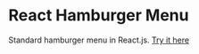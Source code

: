 # React Hamburger Menu

Standard hamburger menu in React.js.
[Try it here](https://rococo-creponne-b55eb4.netlify.app/)

<!-- ## References

- [React Icons](https://react-icons.github.io/react-icons/)

# How'd you do that?

1. First, create a new React app.

```bash
npx create-react-app hamburger-menu
```

2. After deleting the boiler-plate React files that we don't need, create a `HamburgerMenu.jsx` file.

3. Create a regular blank JSX function in the new file.

```javascript
function HamburgerMenu() {}
export default HamburgerMenu;
```

4. We're going to need to import a few things here. Since we're here, let's bring in our useState like so:

```javascript
import { useState } from "react";
```

5. Icons! You're gonna need a menu and an exit icon. You can use whatever icons you like, but I used this cute hamburger logo ![](./src/images/readmeLogo.png) in lieu of the traditional 3 lined one ![](./src/images/readmeLogolines.png). I used [React Icons](https://react-icons.github.io/react-icons/)

```bash
npm install react-icons --save
```

Import those icons on the top of your page with your useState

```javascript
import { GiHamburger } from "react-icons/gi";
import { GrClose } from "react-icons/gr";
import { useState } from "react";
```

6. Mmmk, we are getting there. Now, let's add our destructed array for our useState. Set him to false. Your JSX function should look like this thang so far.

```javascript
import { useState } from "react";
import { GiHamburger } from "react-icons/gi";
import { GrClose } from "react-icons/gr";

function HamburgerMenu() {
  const [navbarOpen, setNavbarOpen] = useState(false);
}
export default HamburgerMenu;
```

7. Lets set up our return within our HamburgerMenu function.

```javascript
return (
  <nav className="nav-bar">
    <button> //I made these buttons so accessibility software will know this is meant to be clicked.
      <GrClose /> //icon
      <GiHamburger /> //icon
    </button>
    <nav className="nav-bar">
    <ul>
      <li>Burger One</li>
      <li>Burger Two</li>
      <li>Burger Three</li>
    </ul>
  </nav>
);
```

8. I'm going to use [React-Router](https://reactrouter.com/en/main) for this. I use Browser Router all the time. It's the best. Go to your terminal and install it.

```bash
npm install react-router-dom
```

9. Go to your `index.js` file and put this up top

```javascript
import { BrowserRouter as Router } from "react-router-dom";
```

10. Now wrap your `<App />` with the `<Router>` tags. Should look like this:

```javascript
mport React from "react";
import ReactDOM from "react-dom/client";
import "./index.css";
import App from "./App";
import reportWebVitals from "./reportWebVitals";
import { BrowserRouter as Router } from "react-router-dom";

const root = ReactDOM.createRoot(document.getElementById("root"));
root.render(
  <React.StrictMode>
    <Router>
      <App />
    </Router>
  </React.StrictMode>
);

// If you want to start measuring performance in your app, pass a function
// to log results (for example: reportWebVitals(console.log))
// or send to an analytics endpoint. Learn more: https://bit.ly/CRA-vitals
reportWebVitals();
```

11. Create your JSX files that we'll be navigating to. I just used `PageOne.jsx`, `PageTwo.jsx`, etc. Make 'em whatever they need to be.

12. Navigate to App.js and import the following up top:

```javascript
import { Routes, Route } from "react-router-dom";
```

13. Import all your pages that you want to navigate to like so:

```javascript
import PageOne from "./PageOne";
import PageTwo from "./PageTwo";
import PageThree from "./PageThree";
```

15. In the return statement in the App.js function, put your routes in:

```javascript
return (
  <Routes>
    <Route path="/pageone" element={<PageOne />} />
    <Route path="/pagetwo" element={<PageTwo />} />
    <Route path="/pagethree" element={<PageThree />} />
  </Routes>
);
```

16. Navigate back to Hamburger.jsx. Import NavLink up top.

```javascript
import { NavLink } from "react-router-dom";
```

17. Link up your NavLink routes in those `<li>` tags. I keep the `<li>` tags because that's how you make a `<nav>` by convention. Some CSS will take the bullet points off.

```javascript
<li>
    <NavLink to="/pageone">
       Burger One
    </NavLink>
<li>

<li>
  <NavLink to="/pagetwo">
     Burger Two
  </NavLink>
</li>
```

18. Ok let's add some functionality to these fugazi buttons we got here. I used arrow functions. In the end, it's all just logic we use from our magical useState. The "handleToggle" is top open the menu and the "closeMenu" we'll add on the close icon.

```javascript
const [navbarOpen, setNavbarOpen] = useState(false);
const handleToggle = () => {
  setNavbarOpen(!navbarOpen);
};
const closeMenu = () => {
  setNavbarOpen(false);
};
```

19. And now...[ternary operators](https://developer.mozilla.org/en-US/docs/Web/JavaScript/Reference/Operators/Conditional_Operator). Just read through it slowly and you'll understand what's happening. I like to say it out loud sometimes. "Is the nav bar open? If yes show the close button. If not, show the hamburger menu icon."

```javascript
<button onClick={handleToggle}>
          {navbarOpen ? (
            <GrClose  /> //close icon
          ) : (
            <GiHamburger  />// hamburger menu icon
          )}
        </button>
        <ul className={`menu-nav ${navbarOpen ? " show-menu" : ""}`}>
```

We can make some classNames using the ternary operator in the `<ul>` tag using interpolation. Yeah you can do that, React is so cool. Notice we put it in curly braces since it's JavaScript.

20. When you click on your NavLinks, you'll probably want the menu to close back up. So stick those closeMenu functions we defined on the top right in NavLinks.

```javascript
<li>
<NavLink
   to="/pageone"
    onClick={closeMenu}>
    Burger One
</NavLink>
  </li>
  <li>
<NavLink
    to="/pagetwo"
    onClick={closeMenu}>
    Burger Two
</NavLink>
  </li>
```

21. That was a lot. Let's style it! Here's my CSS. Alter it, customize it, do what you like. I positioned those buttons on the top left.

```css
.nav-bar button {
  position: fixed;
  top: 20px;
  left: 10px;
  z-index: 10;
  cursor: pointer;
  color: black;
  border-radius: 10px;
  background-color: transparent;
  border: none;
}

.menu-nav {
  overflow-y: scroll;
  list-style: none;
  position: fixed;
  top: 0;
  background: transparent;
  left: 0px;
  bottom: 0;
  height: 100vh;
  width: 0;
  overflow: hidden;
  max-width: 290px;
  z-index: 9;
}

.menu-nav.show-menu {
  width: 100%;
  background: #fa8072;
}

a {
  display: block;
  padding: 20px 40px;
  font-size: 3em;
  text-decoration: none;
  color: #3fffd2;
  text-transform: uppercase;
  font-weight: bold;
}

.menu-nav li:first-child {
  margin-top: 7rem;
}
```

Hope it was fun! -->
